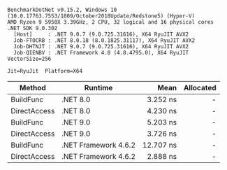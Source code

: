 ```

BenchmarkDotNet v0.15.2, Windows 10 (10.0.17763.7553/1809/October2018Update/Redstone5) (Hyper-V)
AMD Ryzen 9 5950X 3.39GHz, 2 CPU, 32 logical and 16 physical cores
.NET SDK 9.0.302
  [Host]     : .NET 9.0.7 (9.0.725.31616), X64 RyuJIT AVX2
  Job-FTOCRB : .NET 8.0.18 (8.0.1825.31117), X64 RyuJIT AVX2
  Job-DHTNJT : .NET 9.0.7 (9.0.725.31616), X64 RyuJIT AVX2
  Job-QIENBV : .NET Framework 4.8 (4.8.4795.0), X64 RyuJIT VectorSize=256

Jit=RyuJit  Platform=X64  

```
| Method       | Runtime              | Mean      | Allocated |
|------------- |--------------------- |----------:|----------:|
| BuildFunc    | .NET 8.0             |  3.252 ns |         - |
| DirectAccess | .NET 8.0             |  4.230 ns |         - |
| BuildFunc    | .NET 9.0             |  5.203 ns |         - |
| DirectAccess | .NET 9.0             |  3.726 ns |         - |
| BuildFunc    | .NET Framework 4.6.2 | 12.707 ns |         - |
| DirectAccess | .NET Framework 4.6.2 |  2.888 ns |         - |

